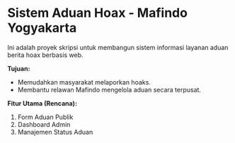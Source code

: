 # Sistem Aduan Hoax - Mafindo Yogyakarta

Ini adalah proyek skripsi untuk membangun sistem informasi layanan aduan berita hoax berbasis web.

**Tujuan:**
- Memudahkan masyarakat melaporkan hoaks.
- Membantu relawan Mafindo mengelola aduan secara terpusat.

**Fitur Utama (Rencana):**
1. Form Aduan Publik
2. Dashboard Admin
3. Manajemen Status Aduan